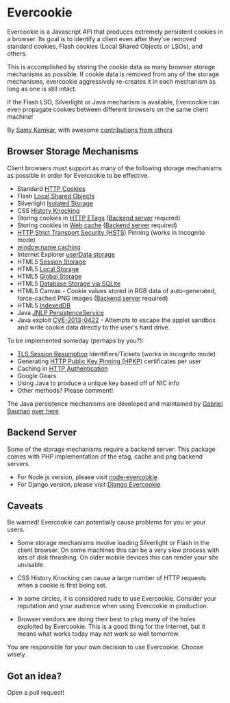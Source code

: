 Evercookie
==========

Evercookie is a Javascript API that produces extremely persistent cookies in a
browser. Its goal is to identify a client even after they've removed standard
cookies, Flash cookies (Local Shared Objects or LSOs), and others.

This is accomplished by storing the cookie data as many browser storage
mechanisms as possible. If cookie data is removed from any of the storage
mechanisms, evercookie aggressively re-creates it in each mechanism as long as
one is still intact.

If the Flash LSO, Silverlight or Java mechanism is available, Evercookie can even propagate cookies
between different browsers on the same client machine!

By [Samy Kamkar](https://samy.pl), with awesome [contributions from others](https://github.com/samyk/evercookie/graphs/contributors)

Browser Storage Mechanisms
--------------------------

Client browsers must support as many of the following storage mechanisms as
possible in order for Evercookie to be effective.

- Standard [HTTP Cookies](https://en.wikipedia.org/wiki/HTTP_cookie)
- Flash [Local Shared Objects](https://en.wikipedia.org/wiki/Local_Shared_Object)
- Silverlight [Isolated Storage](http://www.silverlight.net/learn/quickstarts/isolatedstorage/)
- CSS [History Knocking](https://samy.pl/csshack/)
- Storing cookies in [HTTP ETags](https://en.wikipedia.org/wiki/HTTP_ETag) ([Backend server](#backend-server) required)
- Storing cookies in [Web cache](https://en.wikipedia.org/wiki/Web_cache) ([Backend server](#backend-server) required)
- [HTTP Strict Transport Security (HSTS)](https://sites.google.com/a/chromium.org/dev/Home/chromium-security/client-identification-mechanisms#TOC-Lower-level-protocol-identifiers) Pinning (works in Incognito mode)
- [window.name caching](https://en.wikipedia.org/wiki/HTTP_cookie#window.name)
- Internet Explorer [userData storage](http://msdn.microsoft.com/en-us/library/ms531424.aspx)
- HTML5 [Session Storage](http://dev.w3.org/html5/webstorage/#the-sessionstorage-attribute)
- HTML5 [Local Storage](http://dev.w3.org/html5/webstorage/#dom-localstorage)
- HTML5 [Global Storage](https://developer.mozilla.org/en/dom/storage#globalStorage)
- HTML5 [Database Storage via SQLite](http://dev.w3.org/html5/webdatabase/)
- HTML5 Canvas - Cookie values stored in RGB data of auto-generated, force-cached PNG images ([Backend server](#backend-server) required)
- HTML5 [IndexedDB](http://www.w3.org/TR/IndexedDB/)
- Java [JNLP PersistenceService](http://docs.oracle.com/javase/1.5.0/docs/guide/javaws/jnlp/index.html)
- Java exploit [CVE-2013-0422](https://cve.mitre.org/cgi-bin/cvename.cgi?name=CVE-2013-0422) - Attempts to escape the applet sandbox and write cookie data directly to the user's hard drive.

To be implemented someday (perhaps by you?):

- [TLS Session Resumption](https://www.ietf.org/rfc/rfc5077.txt) Identifiers/Tickets (works in Incognito mode)
- Generating [HTTP Public Key Pinning (HPKP)](https://www.wikiwand.com/en/HTTP_Public_Key_Pinning) certificates per user
- Caching in [HTTP Authentication](https://en.wikipedia.org/wiki/Basic_access_authentication)
- Google Gears
- Using Java to produce a unique key based off of NIC info
- Other methods? Please comment!

The Java persistence mechanisms are developed and maintained by [Gabriel Bauman](http://gabrielbauman.com)
[over here](https://github.com/gabrielbauman/evercookie-applet).

Backend Server
--------------
Some of the storage mechanisms require a backend server. This package comes with PHP implementation of the etag, cache and png backend servers.
- For Node.js version, please visit [node-evercookie](https://github.com/truongsinh/node-evercookie).
- For Django version, please visit [Django Evercookie](https://github.com/gdmka/django_evercookie)

Caveats
-------

Be warned! Evercookie can potentially cause problems for you or your users.

- Some storage mechanisms involve loading Silverlight or Flash in the client
  browser. On some machines this can be a very slow process with lots of disk
  thrashing. On older mobile devices this can render your site unusable.

- CSS History Knocking can cause a large number of HTTP requests when a cookie
  is first being set.

- In some circles, it is considered rude to use Evercookie. Consider your
  reputation and your audience when using Evercookie in production.

- Browser vendors are doing their best to plug many of the holes exploited by
  Evercookie. This is a good thing for the Internet, but it means what works
  today may not work so well tomorrow.

You are responsible for your own decision to use Evercookie. Choose wisely.

Got an idea?
------------

Open a pull request!
